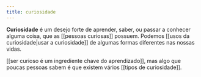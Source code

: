```yaml
---
title: curiosidade
---
```


**Curiosidade** é um desejo forte de aprender, saber, ou passar a conhecer alguma coisa, que as [[pessoas curiosas]] possuem. Podemos [[usos da curiosidade|usar a curiosidade]] de algumas formas diferentes nas nossas vidas.

[[ser curioso é um ingrediente chave do aprendizado]], mas algo que poucas pessoas sabem é que existem vários [[tipos de curiosidade]].